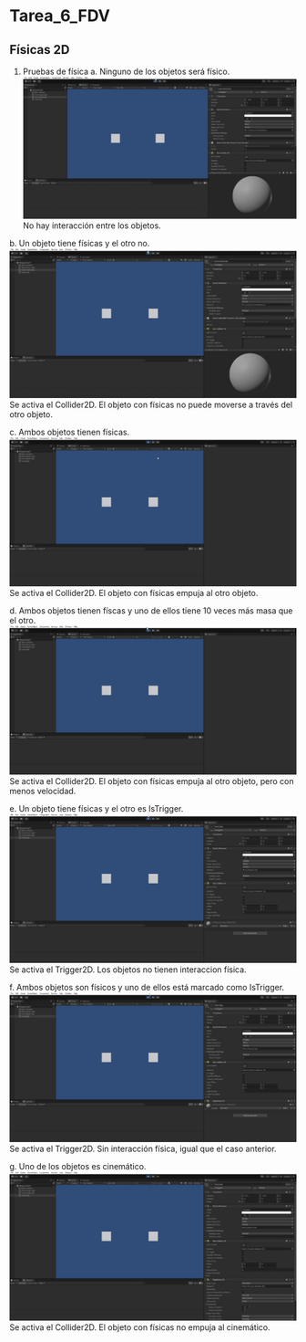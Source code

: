 # Tarea_6_FDV

## Físicas 2D

1. Pruebas de física
a. Ninguno de los objetos será físico.
![](https://github.com/jsfabiani/Tarea_6_FDV/blob/main/gifs/FDV_Tarea_6_1a.gif)
No hay interacción entre los objetos.

b. Un objeto tiene físicas y el otro no.
![](https://github.com/jsfabiani/Tarea_6_FDV/blob/main/gifs/FDV_Tarea_6_1b.gif)
Se activa el Collider2D. El objeto con físicas no puede moverse a través del otro objeto.

c. Ambos objetos tienen físicas.
![](https://github.com/jsfabiani/Tarea_6_FDV/blob/main/gifs/FDV_Tarea_6_1c.gif)
Se activa el Collider2D. El objeto con físicas empuja al otro objeto.

d. Ambos objetos tienen físcas y uno de ellos tiene 10 veces más masa que el otro.
![](https://github.com/jsfabiani/Tarea_6_FDV/blob/main/gifs/FDV_Tarea_6_1d.gif)
Se activa el Collider2D. El objeto con físicas empuja al otro objeto, pero con menos velocidad.

e. Un objeto tiene físicas y el otro es IsTrigger.
![](https://github.com/jsfabiani/Tarea_6_FDV/blob/main/gifs/FDV_Tarea_6_1e.gif)
Se activa el Trigger2D. Los objetos no tienen interaccion física.


f. Ambos objetos son físicos y uno de ellos está marcado como IsTrigger.
![](https://github.com/jsfabiani/Tarea_6_FDV/blob/main/gifs/FDV_Tarea_6_1f.gif)
Se activa el Trigger2D. Sin interacción física, igual que el caso anterior.

g. Uno de los objetos es cinemático.
![](https://github.com/jsfabiani/Tarea_6_FDV/blob/main/gifs/FDV_Tarea_6_1g.gif)
Se activa el Collider2D. El objeto con físicas no empuja al cinemático.

